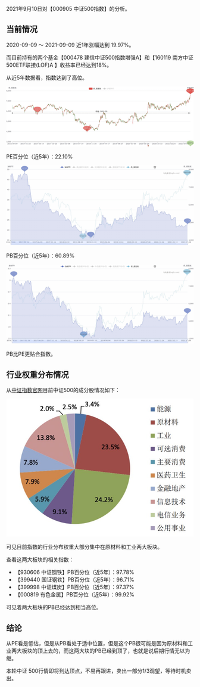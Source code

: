 2021年9月10日对【000905 中证500指数】的分析。

## 当前情况

2020-09-09 ～ 2021-09-09 近1年涨幅达到 19.97%。

而目前持有的两个基金【000478 建信中证500指数增强A】和【160119 南方中证500ETF联接(LOF)A 】收益率已经达到18%。

从近5年数据看，指数达到了高位。

![](2021-09-10-zhongzheng-500/500-5-years.jpg)



PE百分位（近5年）：22.10%

![](2021-09-10-zhongzheng-500/pe-5y.jpg)

PB百分位（近5年）：60.89%

![](2021-09-10-zhongzheng-500/pb-5y.jpg)

PB比PE更贴合指数。

## 行业权重分布情况

从[中证指数官网](http://csindex.genius.com.cn/zh-CN/indices/index-detail/000905)目前中证500的成分股情况如下：

![](2021-09-10-zhongzheng-500/500-prop.jpg)



可见目前指数的行业分布权重大部分集中在原材料和工业两大板块。

查看这两大板块的相关指数：

* 【930606 中证钢铁】PB百分位（近5年）：97.78%
* 【399440 国证钢铁】PB百分位（近5年）：96.71%
* 【399998 中证煤炭】PB百分位（近5年）：97.37%
* 【000819 有色金属】PB百分位（近5年）：99.92%

可见着两大板块的PB已经达到相当高位。

## 结论

从PE看是低估，但是从PB看处于适中位置，但是这个PB很可能是因为原材料和工业两大板块的顶上去的，而这两大块的PB已经到顶了，也就是说后期行情无以为继。

本轮中证 500行情即将到达顶点，不易再跟进，卖出一部分1/3观望，等待时机卖出。

